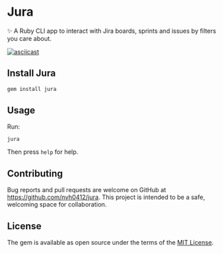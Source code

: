 # Jura
✨ A Ruby CLI app to interact with Jira boards, sprints and issues by filters you care about.

[![asciicast](https://asciinema.org/a/qJ2dC9mkJAK8tOhSGjgA1gFx2.svg)](https://asciinema.org/a/qJ2dC9mkJAK8tOhSGjgA1gFx2)

## Install Jura

```bash
gem install jura
```

## Usage

Run:

```
jura
```

Then press `help` for help.

## Contributing

Bug reports and pull requests are welcome on GitHub at https://github.com/nvh0412/jura. This project is intended to be a safe, welcoming space for collaboration.

## License

The gem is available as open source under the terms of the [MIT License](https://opensource.org/licenses/MIT).
